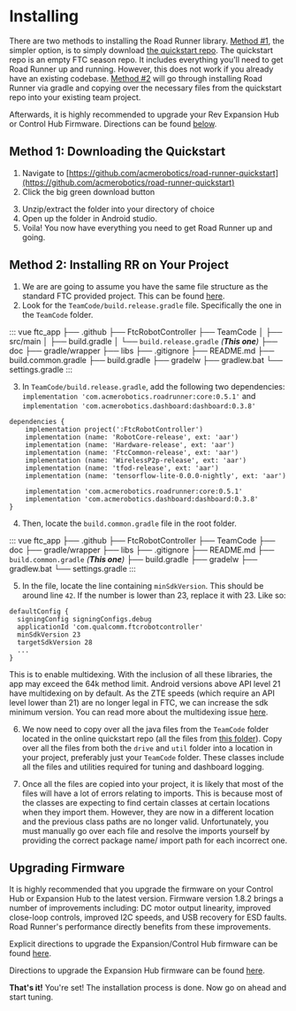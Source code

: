 # Installing

There are two methods to installing the Road Runner library. [Method #1](#method-1-downloading-the-quickstart), the simpler option, is to simply download [the quickstart repo](https://github.com/acmerobotics/road-runner-quickstart). The quickstart repo is an empty FTC season repo. It includes everything you'll need to get Road Runner up and running. However, this does not work if you already have an existing codebase. [Method #2](#method-2-installing-rr-on-your-project) will go through installing Road Runner via gradle and copying over the necessary files from the quickstart repo into your existing team project.

Afterwards, it is highly recommended to upgrade your Rev Expansion Hub or Control Hub Firmware. Directions can be found [below](#upgrading-firmware).

## Method 1: Downloading the Quickstart

1. Navigate to [https://github.com/acmerobotics/road-runner-quickstart](https://github.com/acmerobotics/road-runner-quickstart)
2. Click the big green download button

<VideoDisplay src="./assets/installing/github-download-btn.mp4"/>

3. Unzip/extract the folder into your directory of choice
4. Open up the folder in Android studio.
5. Voila! You now have everything you need to get Road Runner up and going.

## Method 2: Installing RR on Your Project

1. We are are going to assume you have the same file structure as the standard FTC provided project. This can be found [here](https://github.com/FIRST-Tech-Challenge/SkyStone).
2. Look for the `TeamCode/build.release.gradle` file. Specifically the one in the `TeamCode` folder.

<!-- prettier-ignore -->
::: vue
<span class="folder">ftc_app</span>
├── <span class="folder">.github</span>
├── <span class="folder">FtcRobotController</span>
├── <span class="folder">TeamCode</span>
│  ├── <span class="folder">src/main</span>
│  ├── <span class="file">build.gradle</span>
│  └── <span class="file">`build.release.gradle` _(**This one**)_</span>
├── <span class="folder">doc</span>
├── <span class="folder">gradle/wrapper</span>
├── <span class="folder">libs</span>
├── <span class="file">.gitignore</span>
├── <span class="file">README.md</span>
├── <span class="file">build.common.gradle</span>
├── <span class="file">build.gradle</span>
├── <span class="file">gradelw</span>
├── <span class="file">gradlew.bat</span>
└── <span class="file">settings.gradle</span>
:::

3. In `TeamCode/build.release.gradle`, add the following two dependencies: `implementation 'com.acmerobotics.roadrunner:core:0.5.1'` and `implementation 'com.acmerobotics.dashboard:dashboard:0.3.8'`

```groovy{10,11}
dependencies {
    implementation project(':FtcRobotController')
    implementation (name: 'RobotCore-release', ext: 'aar')
    implementation (name: 'Hardware-release', ext: 'aar')
    implementation (name: 'FtcCommon-release', ext: 'aar')
    implementation (name: 'WirelessP2p-release', ext: 'aar')
    implementation (name: 'tfod-release', ext: 'aar')
    implementation (name: 'tensorflow-lite-0.0.0-nightly', ext: 'aar')

    implementation 'com.acmerobotics.roadrunner:core:0.5.1'
    implementation 'com.acmerobotics.dashboard:dashboard:0.3.8'
}
```

4. Then, locate the `build.common.gradle` file in the root folder.

<!-- prettier-ignore -->
::: vue
<span class="folder">ftc_app</span>
├── <span class="folder">.github</span>
├── <span class="folder">FtcRobotController</span>
├── <span class="folder">TeamCode</span>
├── <span class="folder">doc</span>
├── <span class="folder">gradle/wrapper</span>
├── <span class="folder">libs</span>
├── <span class="file">.gitignore</span>
├── <span class="file">README.md</span>
├── <span class="file">`build.common.gradle` _(**This one**)_</span>
├── <span class="file">build.gradle</span>
├── <span class="file">gradelw</span>
├── <span class="file">gradlew.bat</span>
└── <span class="file">settings.gradle</span>
:::

5. In the file, locate the line containing `minSdkVersion`. This should be around line `42`. If the number is lower than 23, replace it with 23. Like so:

```groovy{4}
defaultConfig {
  signingConfig signingConfigs.debug
  applicationId 'com.qualcomm.ftcrobotcontroller'
  minSdkVersion 23
  targetSdkVersion 28
  ...
}
```

This is to enable multidexing. With the inclusion of all these libraries, the app may exceed the 64k method limit. Android versions above API level 21 have multidexing on by default. As the ZTE speeds (which require an API level lower than 21) are no longer legal in FTC, we can increase the sdk minimum version. You can read more about the multidexing issue [here](https://developer.android.com/studio/build/multidex).

6. We now need to copy over all the java files from the `TeamCode` folder located in the online quickstart repo (all the files from [this folder](https://github.com/acmerobotics/road-runner-quickstart/tree/master/TeamCode/src/main/java/org/firstinspires/ftc/teamcode)). Copy over all the files from both the `drive` and `util` folder into a location in your project, preferably just your `TeamCode` folder. These classes include all the files and utilities required for tuning and dashboard logging.

7. Once all the files are copied into your project, it is likely that most of the files will have a lot of errors relating to imports. This is because most of the classes are expecting to find certain classes at certain locations when they import them. However, they are now in a different location and the previous class paths are no longer valid. Unfortunately, you must manually go over each file and resolve the imports yourself by providing the correct package name/ import path for each incorrect one.

## Upgrading Firmware

It is highly recommended that you upgrade the firmware on your Control Hub or Expansion Hub to the latest version. Firmware version 1.8.2 brings a number of improvements including: DC motor output linearity, improved close-loop controls, improved I2C speeds, and USB recovery for ESD faults. Road Runner's performance directly benefits from these improvements.

Explicit directions to upgrade the Expansion/Control Hub firmware can be found [here](https://github.com/FIRST-Tech-Challenge/SKYSTONE/wiki/Managing-a-Control-Hub#Updating-the-Expansion-Hub-Firmware).

Directions to upgrade the Expansion Hub firmware can be found [here](http://www.revrobotics.com/software/#ExpansionHubFirmware).

**That's it!** You're set! The installation process is done. Now go on ahead and start tuning.

